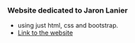 ### Website dedicated to Jaron Lanier
- using just html, css and bootstrap.
- [Link to the website](n4i9kita.github.io/jaron_lanier/)
